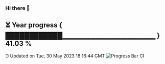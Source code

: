 ### Hi there 👋
⏳ Year progress { ████████████▁▁▁▁▁▁▁▁▁▁▁▁▁▁▁▁▁▁ } 41.03 %
---
⏰ Updated on Tue, 30 May 2023 18:16:44 GMT
![Progress Bar CI](https://github.com/liununu/liununu/workflows/Progress%20Bar%20CI/badge.svg)
